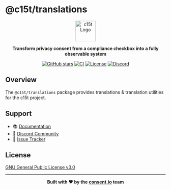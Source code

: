 # @c15t/translations

<div align="center">
  <img src="https://c15t.com/logo-icon.png" alt="c15t Logo" width="64" height="64" />
  <p><strong>Transform privacy consent from a compliance checkbox into a fully observable system</strong></p>

  [![GitHub stars](https://img.shields.io/github/stars/c15t/c15t?style=flat-square)](https://github.com/c15t/c15t)
  [![CI](https://img.shields.io/github/actions/workflow/status/c15t/c15t/ci.yml?style=flat-square)](https://github.com/c15t/c15t/actions/workflows/ci.yml)
  [![License](https://img.shields.io/badge/license-GPL--3.0-blue.svg?style=flat-square)](https://github.com/c15t/c15t/blob/main/LICENSE.md)
  [![Discord](https://img.shields.io/discord/1312171102268690493?style=flat-square)](https://c15t.com/discord)
</div>

## Overview

The `@c15t/translations` package provides translations & translation utilities for the c15t project.

## Support

- 📚 [Documentation](https://c15t.com/docs)
- 💬 [Discord Community](https://c15t.com/discord)
- 🐛 [Issue Tracker](https://github.com/c15t/c15t/issues)

## License

[GNU General Public License v3.0](https://github.com/c15t/c15t/blob/main/LICENSE.md)

---

<div align="center">
  <strong>Built with ❤️ by the <a href="https://www.consent.io">consent.io</a> team</strong>
</div>
